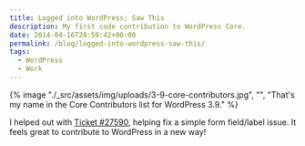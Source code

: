 ```yaml
---
title: Logged into WordPress; Saw This
description: My first code contribution to WordPress Core.
date: 2014-04-16T20:59:42+00:00
permalink: /blog/logged-into-wordpress-saw-this/
tags:
  - WordPress
  - Work
---
```


{% image "./_src/assets/img/uploads/3-9-core-contributors.jpg", "", "That's my name in the Core Contributors list for WordPress 3.9." %}

I helped out with [Ticket #27590](https://core.trac.wordpress.org/ticket/27590), helping fix a simple form field/label issue. It feels great to contribute to WordPress in a new way!
